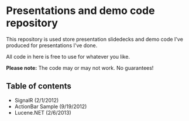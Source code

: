 # Presentations and demo code repository

This repository is used store presentation slidedecks and demo code I've produced for presentations I've done. 

All code in here is free to use for whatever you like. 



<b>Please note:</b> The code may or may not work. No guarantees!



## Table of contents

* SignalR (2/1/2012)
* ActionBar Sample (9/19/2012)
* Lucene.NET (2/6/2013)